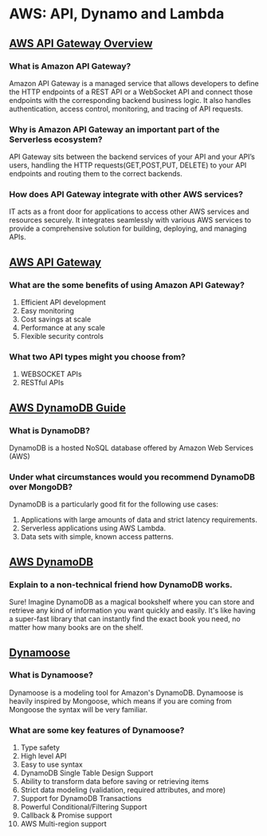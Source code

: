 # AWS: API, Dynamo and Lambda

## [AWS API Gateway Overview](https://www.serverless.com/guides/amazon-api-gateway)




### What is Amazon API Gateway?

Amazon API Gateway is a managed service that allows developers to define the HTTP endpoints of a REST API or a WebSocket API and connect those endpoints with the corresponding backend business logic. It also handles authentication, access control, monitoring, and tracing of API requests.

### Why is Amazon API Gateway an important part of the Serverless ecosystem?

API Gateway sits between the backend services of your API and your API’s users, handling the HTTP requests(GET,POST,PUT, DELETE) to your API endpoints and routing them to the correct backends. 

### How does API Gateway integrate with other AWS services?

 IT acts as a front door for applications to access other AWS services and resources securely. It integrates seamlessly with various AWS services to provide a comprehensive solution for building, deploying, and managing APIs. 


## [AWS API Gateway](https://aws.amazon.com/api-gateway/)

### What are the some benefits of using Amazon API Gateway?

1. Efficient API development
1. Easy monitoring
1. Cost savings at scale
1. Performance at any scale
1. Flexible security controls

### What two API types might you choose from?
1. WEBSOCKET APIs
1. RESTful APIs

## [AWS DynamoDB Guide](https://www.dynamodbguide.com/what-is-dynamo-db/)



### What is DynamoDB?

DynamoDB is a hosted NoSQL database offered by Amazon Web Services (AWS)

### Under what circumstances would you recommend DynamoDB over MongoDB?

DynamoDB is a particularly good fit for the following use cases:

1. Applications with large amounts of data and strict latency requirements.
1. Serverless applications using AWS Lambda.
1. Data sets with simple, known access patterns.

## [AWS DynamoDB](https://aws.amazon.com/dynamodb/)

### Explain to a non-technical friend how DynamoDB works.

Sure! Imagine DynamoDB as a magical bookshelf where you can store and retrieve any kind of information you want quickly and easily. It's like having a super-fast library that can instantly find the exact book you need, no matter how many books are on the shelf.

## [Dynamoose](https://dynamoosejs.com/getting_started/Introduction)



### What is Dynamoose?

Dynamoose is a modeling tool for Amazon's DynamoDB. Dynamoose is heavily inspired by Mongoose, which means if you are coming from Mongoose the syntax will be very familiar.

### What are some key features of Dynamoose?

1. Type safety
1. High level API
1. Easy to use syntax
1. DynamoDB Single Table Design Support
1. Ability to transform data before saving or retrieving items
1. Strict data modeling (validation, required attributes, and more)
1. Support for DynamoDB Transactions
1. Powerful Conditional/Filtering Support
1. Callback & Promise support
1. AWS Multi-region support